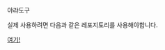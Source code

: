 야랴도구


실제 사용하려면 다음과 같은 레포지토리를 사용해야합니다.

[여기!](https://github.com/lastime1650/YARA_to_JSON_Analysis/tree/main/codes)
